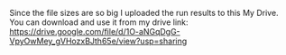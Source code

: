Since the file sizes are so big I uploaded the run results to this My Drive. 
You can download and use it from my drive link:
https://drive.google.com/file/d/1O-aNGqDgG-VpyOwMey_gVHozxBJth65e/view?usp=sharing


